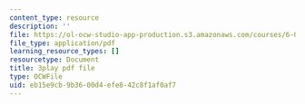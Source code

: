 ```yaml
---
content_type: resource
description: ''
file: https://ol-ocw-studio-app-production.s3.amazonaws.com/courses/6-01sc-introduction-to-electrical-engineering-and-computer-science-i-spring-2011/eb15e9cb9b3600d4efe842c8f1af0af7_3S4cNfl0YF0.pdf
file_type: application/pdf
learning_resource_types: []
resourcetype: Document
title: 3play pdf file
type: OCWFile
uid: eb15e9cb-9b36-00d4-efe8-42c8f1af0af7
---
```


